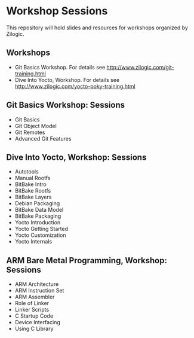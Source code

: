 # Workshop Sessions

This repository will hold slides and resources for workshops organized
by Zilogic.

## Workshops

  * Git Basics Workshop. For details see http://www.zilogic.com/git-training.html
  * Dive Into Yocto, Workshop. For details see http://www.zilogic.com/yocto-poky-training.html

## Git Basics Workshop: Sessions

  * Git Basics
  * Git Object Model
  * Git Remotes
  * Advanced Git Features

## Dive Into Yocto, Workshop: Sessions

  * Autotools
  * Manual Rootfs
  * BitBake Intro
  * BitBake Rootfs
  * BitBake Layers
  * Debian Packaging
  * BitBake Data Model
  * BitBake Packaging
  * Yocto Introduction
  * Yocto Getting Started
  * Yocto Customization
  * Yocto Internals

## ARM Bare Metal Programming, Workshop: Sessions

  * ARM Architecture
  * ARM Instruction Set
  * ARM Assembler
  * Role of Linker
  * Linker Scripts
  * C Startup Code
  * Device Interfacing
  * Using C Library
